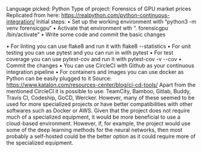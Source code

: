 Language picked: Python
Type of project: Forensics of GPU market prices
Replicated from here: https://realpython.com/python-continuous-integration/
Initial steps:
•	Set up the working environment with “python3 -m venv forensicgpu“ 
•	Activate that environment wth “. forensicgpu /bin/activate”
•	Write some code and commit the basic changes

•	For linting you can use flake8 and run it with flake8 --statistics
•	For unit testing you can use pytest and you can run in with pytest
•	For test coverage you can use pytest-cov and run it with pytest-cov -v --cov
•	Commit the changes
•	You can use CircleCI with Github as your continuous integration pipeline
•	For containers and images you can use docker as Python can be easily plugged to it
Source: https://www.katalon.com/resources-center/blog/ci-cd-tools/
Apart from the mentioned CircleCI it is possible to use: TeamCity, Bamboo, Gitlab, Buddy, Travis CI, Codeship, GoCD, Wercker. However, many of these seemed to be used for more specialized projects or have better compatibilities with other softwares such as Docker or AWS.
Given that the project does not require much of a specialized equipment, it would be more beneficial to use a cloud-based environment. However, if, for example, the project would use some of the deep learning methods for the neural networks, then most probably a self-hosted could be the better option as it could require more of the specialized equipment.
 
